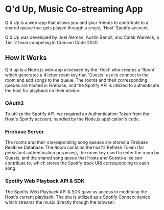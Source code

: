 # Q'd Up, Music Co-streaming App

Q'd Up is a web-app that allows you and your friends to contribute to a shared queue that gets played through a single, 'Host' Spotify account.

Q'd Up was developed by Joel Aleman, Austin Benoit, and Caleb Warwick; a Tier 2 team competing in Crimson Code 2020.

## How it Works

Q'd up is a Node.js web-app accessed by the 'Host' who creates a 'Room' which generates a 4 letter room key that 'Guests' use to connect to the room and add songs to the queue. The rooms and their corresponding queues are hosted in Firebase, and the Spotify API is utilized to authenticate the host for playback on their device.

### OAuth2

To utilize the Spotify API, we required an Authentication Token from the Host's Spotify account, handled by the Node.js application's code.

### Firebase Server

The rooms and their corresponding song queues are stored a Firebase Realtime Database. The Room contains the host's Refresh Token (for persistant authentication purposes), the room key used to enter the room by Guests, and the shared song queue that Hosts and Guests alike can contribute to, which stores the Spotify track URI corresponding to each song.

### Spotify Web Playback API & SDK

The Spotify Web Playback API & SDK gave us access to modifying the Host's current playback. The site is utilized as a Spotify Connect device which streams the music directly through the browser.
